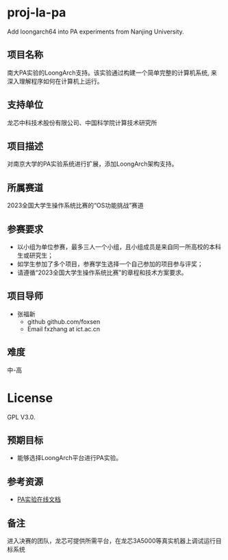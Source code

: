 # proj-la-pa
Add loongarch64 into PA experiments from Nanjing University.

## 项目名称
南大PA实验的LoongArch支持。该实验通过构建一个简单完整的计算机系统, 来深入理解程序如何在计算机上运行。

## 支持单位
龙芯中科技术股份有限公司、中国科学院计算技术研究所

## 项目描述
对南京大学的PA实验系统进行扩展，添加LoongArch架构支持。

## 所属赛道
2023全国大学生操作系统比赛的“OS功能挑战”赛道

## 参赛要求
* 以小组为单位参赛，最多三人一个小组，且小组成员是来自同一所高校的本科生或研究生；
* 如学生参加了多个项目，参赛学生选择一个自己参加的项目参与评奖；
* 请遵循“2023全国大学生操作系统比赛”的章程和技术方案要求。

## 项目导师
* 张福新
    - github github.com/foxsen
    - Email  fxzhang at ict.ac.cn

## 难度
中-高

# License
GPL V3.0.

## 预期目标
* 能够选择LoongArch平台进行PA实验。

## 参考资源
* [PA实验在线文档](https://nju-projectn.github.io/ics-pa-gitbook/ics2022/)

## 备注
进入决赛的团队，龙芯可提供所需平台，在龙芯3A5000等真实机器上调试运行目标系统


